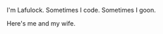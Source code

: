 I'm Lafulock. Sometimes I code. Sometimes I goon.

Here's me and my wife.



<!---
lafulock/lafulock is a ✨ special ✨ repository because its `README.md` (this file) appears on your GitHub profile.
You can click the Preview link to take a look at your changes.
--->
